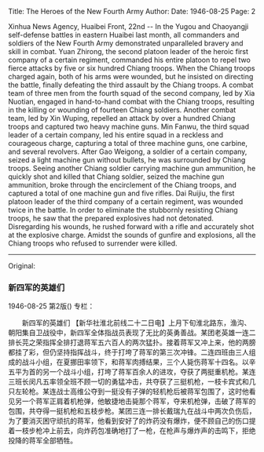 Title: The Heroes of the New Fourth Army
Author:
Date: 1946-08-25
Page: 2

Xinhua News Agency, Huaibei Front, 22nd -- In the Yugou and Chaoyangji self-defense battles in eastern Huaibei last month, all commanders and soldiers of the New Fourth Army demonstrated unparalleled bravery and skill in combat. Yuan Zhirong, the second platoon leader of the heroic first company of a certain regiment, commanded his entire platoon to repel two fierce attacks by five or six hundred Chiang troops. When the Chiang troops charged again, both of his arms were wounded, but he insisted on directing the battle, finally defeating the third assault by the Chiang troops. A combat team of three men from the fourth squad of the second company, led by Xia Nuotian, engaged in hand-to-hand combat with the Chiang troops, resulting in the killing or wounding of fourteen Chiang soldiers. Another combat team, led by Xin Wuping, repelled an attack by over a hundred Chiang troops and captured two heavy machine guns. Min Fanwu, the third squad leader of a certain company, led his entire squad in a reckless and courageous charge, capturing a total of three machine guns, one carbine, and several revolvers. After Gao Weigong, a soldier of a certain company, seized a light machine gun without bullets, he was surrounded by Chiang troops. Seeing another Chiang soldier carrying machine gun ammunition, he quickly shot and killed that Chiang soldier, seized the machine gun ammunition, broke through the encirclement of the Chiang troops, and captured a total of one machine gun and five rifles. Dai Ruijiu, the first platoon leader of the third company of a certain regiment, was wounded twice in the battle. In order to eliminate the stubbornly resisting Chiang troops, he saw that the prepared explosives had not detonated. Disregarding his wounds, he rushed forward with a rifle and accurately shot at the explosive charge. Amidst the sounds of gunfire and explosions, all the Chiang troops who refused to surrender were killed.



<hr /> 

Original: 


### 新四军的英雄们

1946-08-25
第2版()
专栏：

　　新四军的英雄们
    【新华社淮北前线二十二日电】上月下旬淮北路东，渔沟、朝阳集自卫战役中，新四军全体指战员表现了无比的英勇善战。某团老英雄一连二排长芫之荣指挥全排打退蒋军五六百人的两次猛扑。接着蒋军又冲上来，他的两膀都挂了彩，但仍坚持指挥战斗，终于打垮了蒋军的第三次冲锋。二连四班由三人组成的战斗小组，在夏挪田率领下，和蒋军肉搏结果，三个人毙伤蒋军十四名。以辛五平为首的另一个战斗小组，打垮了蒋军百余人的进攻，夺获了两挺重机枪。某连三班长闵凡五率领全班不顾一切的勇猛冲击，共夺获了三挺机枪，一枝卡宾式和几只左轮枪。某连战士高维公夺到一挺没有子弹的轻机枪后被蒋军包围了，这时他看见另一个蒋军正肩着机枪弹，他敏捷地击毙那个蒋军，夺来机枪弹，击破了蒋军的包围，共夺得一挺机枪和五枝步枪。某团三连一排长戴瑞九在战斗中两次负伤后，为了要消灭困守顽抗的蒋军，他看到安好了的炸药没有爆炸，便不顾自己的伤口提着一枝步枪冲上前去，向炸药包准确地打了一枪，在枪声与爆炸声的击鸣下，拒绝投降的蒋军全部牺牲。

